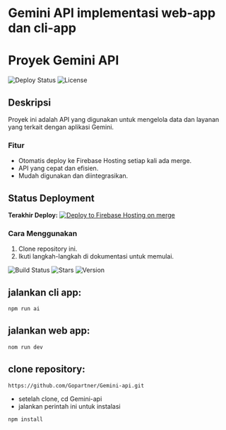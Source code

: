 # Gemini API implementasi web-app dan cli-app

# Proyek Gemini API

![Deploy Status](https://github.com/Gopartner/Gemini-api/actions/workflows/firebase-hosting-merge.yml/badge.svg) ![License](https://img.shields.io/badge/license-MIT-brightgreen.svg)

## Deskripsi

Proyek ini adalah API yang digunakan untuk mengelola data dan layanan yang terkait dengan aplikasi Gemini.

### Fitur
- Otomatis deploy ke Firebase Hosting setiap kali ada merge.
- API yang cepat dan efisien.
- Mudah digunakan dan diintegrasikan.

## Status Deployment
**Terakhir Deploy:** [![Deploy to Firebase Hosting on merge](https://github.com/Gopartner/Gemini-api/actions/workflows/firebase-hosting-merge.yml/badge.svg)](https://github.com/Gopartner/Gemini-api/actions/workflows/firebase-hosting-merge.yml)

### Cara Menggunakan
1. Clone repository ini.
2. Ikuti langkah-langkah di dokumentasi untuk memulai.

![Build Status](https://img.shields.io/badge/build-passing-brightgreen.svg)
![Stars](https://img.shields.io/github/stars/Gopartner/Gemini-api?style=social)
![Version](https://img.shields.io/badge/version-1.0.0-blue)

## jalankan cli app:
```bash
npm run ai
```
## jalankan web app:
```bash
nom run dev
```

## clone repository:
```bash
https://github.com/Gopartner/Gemini-api.git
```

- setelah clone, cd Gemini-api
- jalankan perintah ini untuk instalasi
```bash
npm install
```



